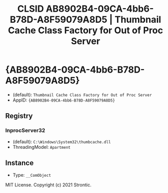 ﻿---
title: "CLSID AB8902B4-09CA-4bb6-B78D-A8F59079A8D5 | Thumbnail Cache Class Factory for Out of Proc Server"
excerpt: What is COM-Object CLSID AB8902B4-09CA-4bb6-B78D-A8F59079A8D5?
---

# {AB8902B4-09CA-4bb6-B78D-A8F59079A8D5}

* (default): `Thumbnail Cache Class Factory for Out of Proc Server`
* AppID: `{AB8902B4-09CA-4bb6-B78D-A8F59079A8D5}`

## Registry


### InprocServer32

* (default): `C:\Windows\System32\thumbcache.dll`
* ThreadingModel: `Apartment`

## Instance

* Type: `__ComObject`

MIT License. Copyright (c) 2021 Strontic.


